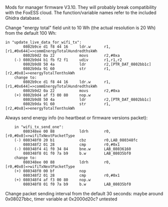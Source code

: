 Mods for manager firmware V3.10. They will probably break compatibility with the FoxESS cloud. The function/variable names refer to the included Ghidra database.

Change "energy total" field unit to 10 Wh (the actual resolution is 20 Wh) from the default 100 Wh:
```
in "update_live_data_for_wifi_tx":
	    0802b9ce d1 f8 44 16     ldr.w      r1,[r1,#0x644]=>commEnergyTotalHundredthskWh
	    0802b9d2 0a 22           movs       r2,#0xa
	(-) 0802b9d4 b1 fb f2 f1     udiv       r1,r1,r2
	    0802b9d8 50 4a           ldr        r2,[PTR_DAT_0802bb1c]
	    0802b9da 91 60           str        r1,[r2,#0x8]=>energyTotalTenthskWh
	change to:
	    0802b9ce d1 f8 44 16     ldr.w      r1,[r1,#0x644]=>commEnergyTotalHundredthskWh
	    0802b9d2 0a 22           movs       r2,#0xa
	(+) 0802b9d4 af f3 00 80     nop.w
	    0802b9d8 50 4a           ldr        r2,[PTR_DAT_0802bb1c]
	    0802b9da 91 60           str        r1,[r2,#0x8]=>energyTotalTenthskWh
```

Always send energy info (no heartbeat or firmware versions packet):
```
	in "wifi_tx_send_one":
	    080348ee 00 88           ldrh       r0,[r0,#0x0]=>wifiTxNextPacketType
	(-) 080348f0 20 b1           cbz        r0,LAB_080348fc
	    080348f2 01 28           cmp        r0,#0x1
	(-) 080348f4 41 f0 34 84     bne.w      LAB_08036160
	    080348f8 01 f0 7a b9     b.w        LAB_08035bf0
	change to:
	    080348ee 00 88           ldrh       r0,[r0,#0x0]=>wifiTxNextPacketType
	(+) 080348f0 00 bf           nop
	    080348f2 01 28           cmp        r0,#0x1
	(+) 080348f4 af f3 00 80     nop.w
	    080348f8 01 f0 7a b9     b.w        LAB_08035bf0
```

Change packet sending interval from the default 30 seconds: maybe around 0x08027bbc, timer variable at 0x2000d20c? untested
